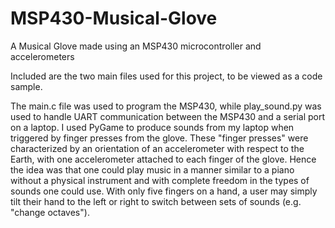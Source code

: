 # MSP430-Musical-Glove
A Musical Glove made using an MSP430 microcontroller and accelerometers

Included are the two main files used for this project, to be viewed as a code sample.

The main.c file was used to program the MSP430, while play_sound.py was used to handle UART communication between the MSP430 and a serial port on a laptop. I used PyGame to produce sounds from my laptop when triggered by finger presses from the glove. These "finger presses" were characterized by an orientation of an accelerometer with respect to the Earth, with one accelerometer attached to each finger of the glove. Hence the idea was that one could play music in a manner similar to a piano without a physical instrument and with complete freedom in the types of sounds one could use. With only five fingers on a hand, a user may simply tilt their hand to the left or right to switch between sets of sounds (e.g. "change octaves").
